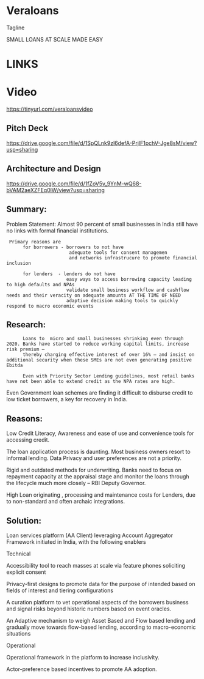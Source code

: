 # Veraloans

Tagline

SMALL LOANS AT SCALE MADE EASY
 
# LINKS

# Video
https://tinyurl.com/veraloansvideo

## Pitch Deck

https://drive.google.com/file/d/1SpQLnk9zl6defA-PrjlF1pchV-Jge8sM/view?usp=sharing

## Architecture and Design
 
https://drive.google.com/file/d/1fZoV5v_9YnM-wQ68-bVAM2aeXZFEq0lW/view?usp=sharing
 
## Summary:

Problem Statement: Almost 90 percent of small businesses in India still have no links with formal financial institutions. 

     Primary reasons are 
          for borrowers - borrowers to not have 
                           adequate tools for consent managemen 
                           and networks infrastrucure to promote financial inclusion
          
          for lenders  - lenders do not have 
                          easy ways to access borrowing capacity leading to high defaults and NPAs
                          validate small business workflow and cashflow needs and their veracity on adequate amounts AT THE TIME OF NEED
                          adaptive decision making tools to quickly respond to macro economic events

## Research:
  
          Loans to  micro and small businesses shrinking even through 2020. Banks have started to reduce working capital limits, increase risk premium — 
          thereby charging effective interest of over 16% — and insist on additional security when these SMEs are not even generating positive Ebitda

          Even with Priority Sector Lending guidelines, most retail banks have not been able to extend credit as the NPA rates are high.

Even Government loan schemes are finding it difficult to disburse credit to low ticket borrowers, a key for recovery in India.


## Reasons: 

Low Credit Literacy, Awareness and ease of use and convenience tools for accessing credit. 

The loan application process is daunting. Most business owners resort to informal lending. Data Privacy and user preferences are not a priority.

Rigid and outdated methods for underwriting. Banks need to focus on repayment capacity at the appraisal stage and monitor the loans through the lifecycle much more closely – RBI Deputy Governor. 

High Loan originating , processing and maintenance costs for Lenders, due to non-standard and often archaic integrations.


## Solution:

Loan services platform (AA Client) leveraging  Account Aggregator Framework initiated in India, with the following enablers

Technical 

Accessibility tool to reach masses at scale via feature phones soliciting explicit consent

Privacy-first designs to promote data for the purpose of intended based on fields of interest and tiering configurations

A curation platform to vet operational aspects of the borrowers business and signal risks beyond historic numbers based on event oracles.

An Adaptive mechanism to weigh Asset Based and Flow based lending and  gradually move towards flow-based lending, according to macro-economic situations 

Operational 

Operational framework in the platform to increase inclusivity.

Actor-preference based incentives to promote AA adoption.
 
